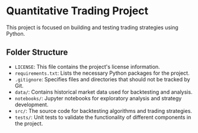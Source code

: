 # Quantitative Trading Project

This project is focused on building and testing trading strategies using Python.

## Folder Structure

- `LICENSE`: This file contains the project's license information.
- `requirements.txt`: Lists the necessary Python packages for the project.
- `.gitignore`: Specifies files and directories that should not be tracked by Git.
- `data/`: Contains historical market data used for backtesting and analysis.
- `notebooks/`: Jupyter notebooks for exploratory analysis and strategy development.
- `src/`: The source code for backtesting algorithms and trading strategies.
- `tests/`: Unit tests to validate the functionality of different components in the project.

